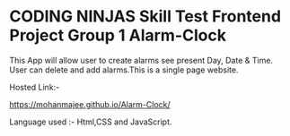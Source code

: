 # CODING NINJAS Skill Test Frontend Project Group 1 Alarm-Clock
This App will allow user to create alarms see present Day, Date & Time. User can delete and add alarms.This is a single page website.

Hosted Link:-

https://mohanmajee.github.io/Alarm-Clock/

Language used :- Html,CSS and JavaScript.
